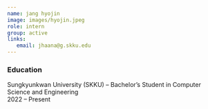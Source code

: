 ```yaml
---
name: jang hyojin
image: images/hyojin.jpeg
role: intern
group: active
links:
   email: jhaana@g.skku.edu
---
```


### Education
Sungkyunkwan University (SKKU) – Bachelor’s Student in Computer Science and Engineering <br>
2022 – Present

